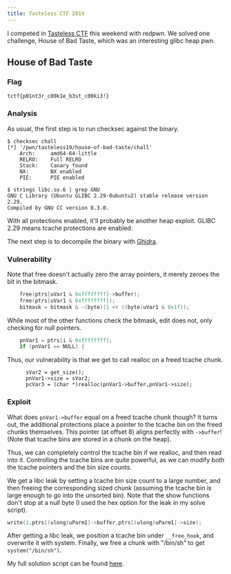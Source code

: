 ```yaml
---
title: Tasteless CTF 2019
---
```


I competed in [Tasteless CTF](https://ctftime.org/event/872) this weekend with redpwn. We solved one challenge, House of Bad Taste, which was an interesting glibc heap pwn. 

## House of Bad Taste

### Flag
```
tctf{p01nt3r_c00k1e_b3st_c00ki3!}
```

### Analysis

As usual, the first step is to run checksec against the binary.

```
$ checksec chall
[*] '/pwn/tasteless19/house-of-bad-taste/chall'
    Arch:     amd64-64-little
    RELRO:    Full RELRO
    Stack:    Canary found
    NX:       NX enabled
    PIE:      PIE enabled

$ strings libc.so.6 | grep GNU
GNU C Library (Ubuntu GLIBC 2.29-0ubuntu2) stable release version 2.29.
Compiled by GNU CC version 8.3.0.
```

With all protections enabled, it'll probably be another heap exploit. GLIBC 2.29 means tcache protections are enabled. 

The next step is to decompile the binary with [Ghidra](https://ghidra-sre.org/).

<!--more-->

### Vulnerability

Note that free doesn't actually zero the array pointers, it merely zeroes the bit in the bitmask.

```c
    free(ptrs[uVar1 & 0xffffffff]->buffer);
    free(ptrs[uVar1 & 0xffffffff]);
    bitmask = bitmask & ~(byte)(1 << ((byte)uVar1 & 0x1f));
```

While most of the other functions check the bitmask, edit does not, only checking for null pointers.
```c
    pnVar1 = ptrs[i & 0xffffffff];
    if (pnVar1 == NULL) {
```

Thus, our vulnerability is that we get to call realloc on a freed tcache chunk.
```
      sVar2 = get_size();
      pnVar1->size = sVar2;
      pcVar3 = (char *)realloc(pnVar1->buffer,pnVar1->size);
```

### Exploit

What does `pnVar1->buffer` equal on a freed tcache chunk though? It turns out, the additional protections place a pointer to the tcache bin on the freed chunks themselves. This pointer (at offset 8) aligns perfectly with `->buffer`! (Note that tcache bins are stored in a chunk on the heap). 

Thus, we can completely control the tcache bin if we realloc, and then read into it. Controlling the tcache bins are quite powerful, as we can modify both the tcache pointers and the bin size counts. 

We get a libc leak by setting a tcache bin size count to a large number, and then freeing the corresponding sized chunk (assuming the tcache bin is large enough to go into the unsorted bin). Note that the show functions don't stop at a null byte (I used the hex option for the leak in my solve script). 

```c
write(1,ptrs[(ulong)uParm1]->buffer,ptrs[(ulong)uParm1]->size);
```
After getting a libc leak, we position a tcache bin under `__free_hook`, and overwrite it with system. Finally, we free a chunk with "/bin/sh" to get `system("/bin/sh")`. 

My full solution script can be found [here](/public/assets/ctf/tasteless19/house-of-bad-taste.py). 
